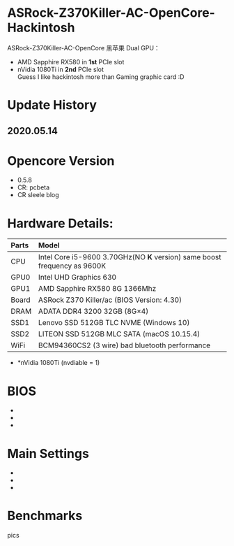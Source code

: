 # ASRock-Z370Killer-AC-OpenCore-Hackintosh
ASRock-Z370Killer-AC-OpenCore 黑苹果
Dual GPU：
* AMD Sapphire RX580 in **1st** PCIe slot  
* nVidia 1080Ti in **2nd** PCIe slot  
Guess I like hackintosh more than Gaming graphic card :D

# Update History
## 2020.05.14

# Opencore Version
* 0.5.8
* CR: pcbeta
* CR sleele blog

# Hardware Details:
| Parts | Model |
|  :----  | :----  |
| CPU    | Intel Core i5-9600 3.70GHz(NO **K** version) same boost frequency as 9600K |
| GPU0  | Intel UHD Graphics 630 |
| GPU1  | AMD Sapphire RX580 8G 1366Mhz |
| Board  | ASRock Z370 Killer/ac (BIOS Version: 4.30) |
| DRAM   | ADATA DDR4 3200 32GB (8G×4) |
| SSD1   | Lenovo SSD 512GB TLC NVME (Windows 10) |
| SSD2  | LITEON SSD 512GB MLC SATA (macOS 10.15.4) |
| WiFi  | BCM94360CS2 (3 wire) bad bluetooth performance |
* *nVidia 1080Ti (nvdiable = 1)


# BIOS
* 
* 
* 

# Main Settings 
* 
* 
* 

# Benchmarks
pics

